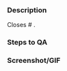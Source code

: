 <!-- Please make your PR title above^ match this format:  -->
<!-- feat/fix/chore/refactor: Short summary of what this does -->

### Description

<!-- Describe what changes this PR makes in the present tense -->

Closes # .

### Steps to QA

<!-- If this is a feature, what are the steps to try it out? -->
<!-- If this is a bug-fix, how do we verify the fix? -->

### Screenshot/GIF

<!-- If this PR has a visual result, screenshot or record it and paste here. If not, delete this section. -->

